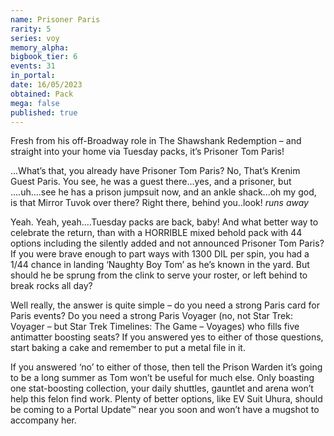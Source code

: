```yaml
---
name: Prisoner Paris
rarity: 5
series: voy
memory_alpha:
bigbook_tier: 6
events: 31
in_portal:
date: 16/05/2023
obtained: Pack
mega: false
published: true
---
```


Fresh from his off-Broadway role in The Shawshank Redemption – and straight into your home via Tuesday packs, it’s Prisoner Tom Paris!

...What’s that, you already have Prisoner Tom Paris?  No, That’s Krenim Guest Paris.  You see, he was a guest there...yes, and a prisoner, but ....uh....see he has a prison jumpsuit now, and an ankle shack...oh my god, is that Mirror Tuvok over there?  Right there, behind you..look!
*runs away*

Yeah. Yeah, yeah....Tuesday packs are back, baby!  And what better way to celebrate the return, than with a HORRIBLE mixed behold pack with 44 options including the silently added and not announced Prisoner Tom Paris?  If you were brave enough to part ways with 1300 DIL per spin, you had a 1/44 chance in landing ‘Naughty Boy Tom’ as he’s known in the yard.  But should he be sprung from the clink to serve your roster, or left behind to break rocks all day?

Well really, the answer is quite simple – do you need a strong Paris card for Paris events?  Do you need a strong Paris Voyager (no, not Star Trek: Voyager – but Star Trek Timelines: The Game – Voyages) who fills five antimatter boosting seats?  If you answered yes to either of those questions, start baking a cake and remember to put a metal file in it.

If you answered ‘no’ to either of those, then tell the Prison Warden it’s going to be a long summer as Tom won’t be useful for much else.  Only boasting one stat-boosting collection, your daily shuttles, gauntlet and arena won’t help this felon find work.  Plenty of better options, like EV Suit Uhura, should be coming to a Portal Update™ near you soon and won’t have a mugshot to accompany her.
